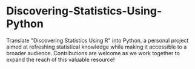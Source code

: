 # Discovering-Statistics-Using-Python
Translate "Discovering Statistics Using R" into Python, a personal project aimed at refreshing statistical knowledge while making it accessible to a broader audience. Contributions are welcome as we work together to expand the reach of this valuable resource!

